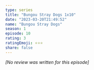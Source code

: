 ```yaml
---
type: series
title: "Bungou Stray Dogs 1x10"
date: "2023-03-20T21:49:52"
name: "Bungou Stray Dogs"
season: 1
episode: 10
rating: 3
ratingEmoji: ⭐️⭐️⭐️
share: false
---
```


_[No review was written for this episode]_
